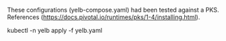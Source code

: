 These configurations (yelb-compose.yaml) had been tested against a PKS.
References (https://docs.pivotal.io/runtimes/pks/1-4/installing.html).



kubectl -n yelb apply -f yelb.yaml 

